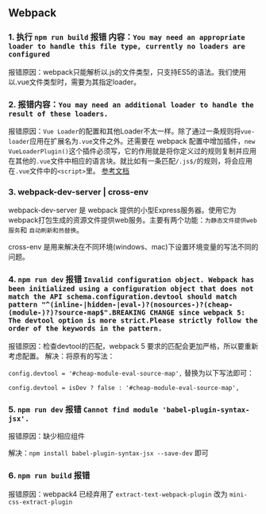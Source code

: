 ## Webpack

### 1. 执行 `npm run build` 报错 内容：`You may need an appropriate loader to handle this file type, currently no loaders are configured `

报错原因：webpack只能解析以.js的文件类型，只支持ES5的语法。我们使用以.vue文件类型时，需要为其指定loader。



### 2. 报错内容：`You may need an additional loader to handle the result of these loaders.`

报错原因：`Vue Loader`的配置和其他Loader不太一样。除了通过一条规则将`vue-loader`应用在扩展名为`.vue`文件之外。还需要在 webpack 配置中增加插件，`new VueLoaderPlugin()`这个插件必须写，它的作用就是将你定义过的规则复制并应用在其他的`.vue`文件中相应的语言块。就比如有一条匹配`/.js$/`的规则，将会应用在`.vue`文件中的`<script>`里。
[参考文档](https://vue-loader.vuejs.org/zh/guide/#手动设置)


### 3. webpack-dev-server | cross-env
webpack-dev-server 是 webpack 提供的小型Express服务器。使用它为webpack打包生成的资源文件提供web服务。主要有两个功能：`为静态文件提供web服务`和 `自动刷新和热替换`。

cross-env 是用来解决在不同环境(windows、mac)下设置环境变量的写法不同的问题。


### 4. `npm run dev` 报错 `Invalid configuration object. Webpack has been initialized using a configuration object that does not match the API schema.configuration.devtool should match pattern "^(inline-|hidden-|eval-)?(nosources-)?(cheap-(module-)?)?source-map$".BREAKING CHANGE since webpack 5: The devtool option is more strict.Please strictly follow the order of the keywords in the pattern.`

报错原因：检查devtool的匹配，webpack 5 要求的匹配会更加严格，所以要重新考虑配置。
解决：将原有的写法：

`config.devtool = '#cheap-module-eval-source-map',` 替换为以下写法即可：

`config.devtool = isDev ? false : '#cheap-module-eval-source-map',`

### 5. `npm run dev` 报错 `Cannot find module 'babel-plugin-syntax-jsx'.`

报错原因：缺少相应组件

解决：`npm install babel-plugin-syntax-jsx --save-dev` 即可

### 6. `npm run build` 报错

报错原因：webpack4 已经弃用了 `extract-text-webpack-plugin` 改为 `mini-css-extract-plugin`